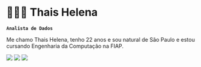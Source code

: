 # 👩🏻‍💻   Thais Helena

**`Analista de Dados`**

Me chamo Thais Helena, tenho 22 anos e sou natural de São Paulo e estou cursando Engenharia da Computação na FIAP. 

<div>
  <a href="thaais.helena.ferreira@gmail.com" target="_blank"><img src="https://img.shields.io/badge/Gmail-D14836?style=for-the-badge&logo=gmail&logoColor=white" target="_blank"></a>
  <a href="https://www.linkedin.com/in/thais-helena-vieira/" target="_blank"><img src="https://custom-icon-badges.demolab.com/badge/LinkedIn-0A66C2?logo=linkedin-white&logoColor=fff)](#)" target="_blank"></a>
  <a href="https://www.instagram.com/__thiiss/" target="_blank"><img src="https://img.shields.io/badge/Instagram-E4405F?style=for-the-badge&logo=instagram&logoColor=white" target="_blank"></a>
</div>
<h2></h2>
